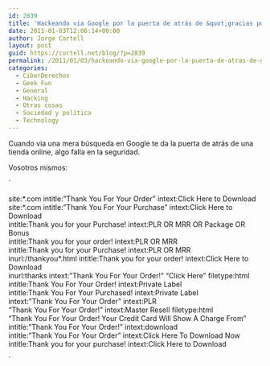 ```yaml
---
id: 2839
title: 'Hackeando via Google por la puerta de atrás de &quot;gracias por la compra&quot;'
date: 2011-01-03T12:06:14+00:00
author: Jorge Cortell
layout: post
guid: https://cortell.net/blog/?p=2839
permalink: /2011/01/03/hackeando-via-google-por-la-puerta-de-atras-de-gracias-por-la-compra/
categories:
  - CiberDerechos
  - Geek Fun
  - General
  - Hacking
  - Otras cosas
  - Sociedad y polí­tica
  - Technology
---
```

Cuando via una mera búsqueda en Google te da la puerta de atrás de una tienda online, algo falla en la seguridad.

Vosotros mismos:
  
`</p>
<div id="_mcePaste">site:*.com intitle:”Thank You For Your Order” intext:Click Here to Download</div>
<div id="_mcePaste">site:*.com intitle:”Thank You For Your Purchase” intext:Click Here to Download</div>
<div id="_mcePaste">intitle:Thank you for your Purchase! intext:PLR OR MRR OR Package OR Bonus</div>
<div id="_mcePaste">intitle:Thank you for your order! intext:PLR OR MRR</div>
<div id="_mcePaste">intitle:Thank you for your Purchase! intext:PLR OR MRR</div>
<div id="_mcePaste">inurl:/thankyou*.html intitle:Thank you for your order! intext:Click Here to Download</div>
<div id="_mcePaste">inurl:thanks intext:”Thank You For Your Order!” “Click Here” filetype:html</div>
<div id="_mcePaste">intitle:Thank You For Your Order! intext:Private Label</div>
<div id="_mcePaste">intitle:Thank You For Your Purchased! intext:Private Label</div>
<div id="_mcePaste">intext:”Thank You For Your Order” intext:PLR</div>
<div id="_mcePaste">“Thank You For Your Order!” intext:Master Resell filetype:html</div>
<div id="_mcePaste">“Thank You For Your Order! Your Credit Card Will Show A Charge From”</div>
<div id="_mcePaste">intitle:”Thank You For Your Order!” intext:download</div>
<div id="_mcePaste">intitle:”Thank You For Your Order” intext:Click Here To Download Now</div>
<div id="_mcePaste">intitle:Thank you for your purchase! intext:Click Here to Download</div>
<p>`